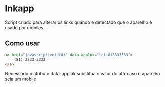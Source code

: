 # lnkapp

Script criado para alterar os links quando é detectado que o aparelho é usado por mobiles.

## Como usar
```html
<a href="javascript:void(0)" data-applnk="tel:813333333">
	(81) 3333-3333
</a>
```

Necessário o atributo data-applnk substitua o valor do attr caso o aparelho seja um mobile